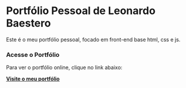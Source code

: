 # Portfólio Pessoal de Leonardo Baestero

Este é o meu portfólio pessoal, focado em front-end base html, css e js.

### Acesse o Portfólio

Para ver o portfólio online, clique no link abaixo:

[**Visite o meu portfólio**](https://baestero.github.io/porfolio-pessoal/)


